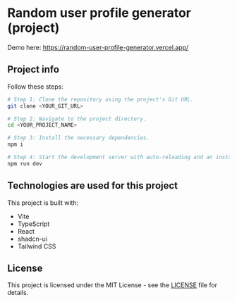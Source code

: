 # Random user profile generator (project)

Demo here: [https://random-user-profile-generator.vercel.app/
](https://random-user-profile-generator.vercel.app/)
## Project info

Follow these steps:

```sh
# Step 1: Clone the repository using the project's Git URL.
git clone <YOUR_GIT_URL>

# Step 2: Navigate to the project directory.
cd <YOUR_PROJECT_NAME>

# Step 3: Install the necessary dependencies.
npm i

# Step 4: Start the development server with auto-reloading and an instant preview.
npm run dev
```

## Technologies are used for this project

This project is built with:

- Vite
- TypeScript
- React
- shadcn-ui
- Tailwind CSS

## License

This project is licensed under the MIT License - see the [LICENSE](LICENSE) file for details.

